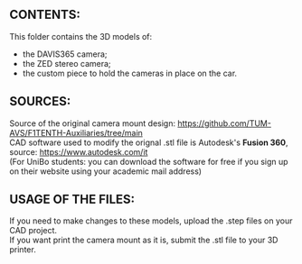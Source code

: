 ## CONTENTS:  
This folder contains the 3D models of:  
- the DAVIS365 camera;  
- the ZED stereo camera;  
- the custom piece to hold the cameras in place on the car.

## SOURCES:  
Source of the original camera mount design: https://github.com/TUM-AVS/F1TENTH-Auxiliaries/tree/main  
CAD software used to modify the orignal .stl file is Autodesk's **Fusion 360**, source: https://www.autodesk.com/it  
(For UniBo students: you can download the software for free if you sign up on their website using your academic mail address)  

## USAGE OF THE FILES:  
If you need to make changes to these models, upload the .step files on your CAD project.  
If you want print the camera mount as it is, submit the .stl file to your 3D printer.  
